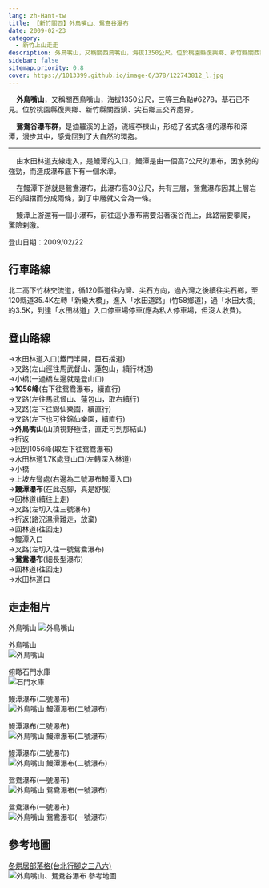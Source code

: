 ```yaml
---
lang: zh-Hant-tw
title: 【新竹關西】外鳥嘴山、鴛鴦谷瀑布
date: 2009-02-23
category: 
  - 新竹上山走走
description: 外鳥嘴山，又稱關西鳥嘴山，海拔1350公尺。位於桃園縣復興鄉、新竹縣關西鎮、尖石鄉三交界處界。鴛鴦谷瀑布群，是油羅溪的上游，流經李棟山，形成了各式各樣的瀑布和深潭，漫步其中，感覺回到了大自然的環抱。由水田林道支線走入，是鰻潭的入口，鰻潭是由一個高7公尺的瀑布，因水勢的強勁，而造成瀑布底下有一個水潭。
sidebar: false
sitemap.priority: 0.8
cover: https://1013399.github.io/image-6/378/122743812_l.jpg
---
```


    **外鳥嘴山**，又稱關西鳥嘴山，海拔1350公尺，三等三角點#6278，基石已不見。位於桃園縣復興鄉、新竹縣關西鎮、尖石鄉三交界處界。

    **鴛鴦谷瀑布群**，是油羅溪的上游，流經李棟山，形成了各式各樣的瀑布和深潭，漫步其中，感覺回到了大自然的環抱。 

----

    由水田林道支線走入，是鰻潭的入口，鰻潭是由一個高7公尺的瀑布，因水勢的強勁，而造成瀑布底下有一個水潭。  

<!-- more -->

    在鰻潭下游就是鴛鴦瀑布，此瀑布高30公尺，共有三層，鴛鴦瀑布因其上層岩石的阻擋而分成兩條，到了中層就又合為一條。  

    鰻潭上游還有一個小瀑布，前往這小瀑布需要沿著溪谷而上，此路需要攀爬，驚險剌激。

登山日期：2009/02/22

## 行車路線
北二高下竹林交流道，循120縣道往內灣、尖石方向，過內灣之後續往尖石鄉，至120縣道35.4K左轉「新樂大橋」，進入「水田道路」(竹58鄉道)，過「水田大橋」約3.5K，到達「水田林道」入口停車場停車(應為私人停車場，但沒人收費)。

## 登山路線
→水田林道入口(鐵門半開，巨石擋道)  
→叉路(左山徑往馬武督山、蓮包山，續行林道)  
→小橋(一過橋左邊就是登山口)  
→**1056峰**(右下往鴛鴦瀑布，續直行)  
→叉路(左往馬武督山、蓮包山，取右續行)  
→叉路(左下往錦仙樂園，續直行)  
→叉路(左下也可往錦仙樂園，續直行)  
→**外鳥嘴山**(山頂視野極佳，直走可到那結山)  
→折返  
→回到1056峰(取左下往鴛鴦瀑布)  
→水田林道1.7K處登山口(左轉深入林道)  
→小橋  
→上坡左彎處(右邊為二號瀑布鰻潭入口)  
→**鰻潭瀑布**(在此泡腳，真是舒服)  
→回林道(續往上走)  
→叉路(左切入往三號瀑布)  
→折返(路況濕滑難走，放棄)  
→回林道(往回走)  
→鰻潭入口  
→叉路(左切入往一號鴛鴦瀑布)  
→**鴛鴦瀑布**(細長型瀑布)  
→回林道(往回走)  
→水田林道口

## 走走相片
外鳥嘴山
![外鳥嘴山](https://1013399.github.io/image-6/378/122743729_l.jpg)

外鳥嘴山  
![外鳥嘴山](https://1013399.github.io/image-6/378/122743734_l.jpg)

俯瞰石門水庫  
![石門水庫](https://1013399.github.io/image-6/378/122743743_l.jpg)

鰻潭瀑布(二號瀑布)  
![外鳥嘴山 鰻潭瀑布(二號瀑布)](https://1013399.github.io/image-6/378/122743807_l.jpg)

鰻潭瀑布(二號瀑布)  
![外鳥嘴山 鰻潭瀑布(二號瀑布)](https://1013399.github.io/image-6/378/122743811_l.jpg)

鰻潭瀑布(二號瀑布)  
![外鳥嘴山 鰻潭瀑布(二號瀑布)](https://1013399.github.io/image-6/378/122743812_l.jpg)

鴛鴦瀑布(一號瀑布)  
![外鳥嘴山 鴛鴦瀑布(一號瀑布)](https://1013399.github.io/image-6/378/122743813_l.jpg)

鴛鴦瀑布(一號瀑布)  
![外鳥嘴山 鴛鴦瀑布(一號瀑布)](https://1013399.github.io/image-6/378/122743815_l.jpg)

## 參考地圖
[冬烘居部落格(台北行腳之三八六)](http://living.donghong.info/travel/2006/taipei_travel386.html)  
![外鳥嘴山、鴛鴦谷瀑布 參考地圖](https://1013399.github.io/image-6/378/122743861_l.jpg)